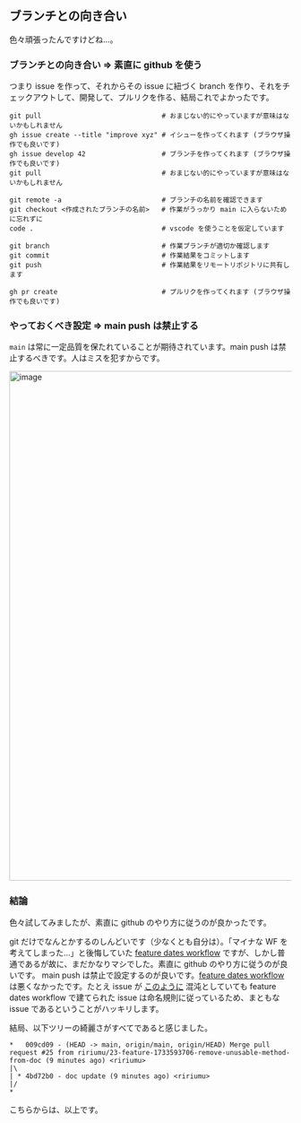 ## ブランチとの向き合い

色々頑張ったんですけどね...。

### ブランチとの向き合い => 素直に github を使う

つまり issue を作って、それからその issue に紐づく branch を作り、それをチェックアウトして、開発して、プルリクを作る、結局これでよかったです。

```
git pull                              # おまじない的にやっていますが意味はないかもしれません
gh issue create --title "improve xyz" # イシューを作ってくれます (ブラウザ操作でも良いです)
gh issue develop 42                   # ブランチを作ってくれます (ブラウザ操作でも良いです)
git pull                              # おまじない的にやっていますが意味はないかもしれません

git remote -a                         # ブランチの名前を確認できます
git checkout <作成されたブランチの名前>   # 作業がうっかり main に入らないために忘れずに
code .                                # vscode を使うことを仮定しています

git branch                            # 作業ブランチが適切か確認します
git commit                            # 作業結果をコミットします
git push                              # 作業結果をリモートリポジトリに共有します

gh pr create                          # プルリクを作ってくれます (ブラウザ操作でも良いです)
```

### やっておくべき設定 => main push は禁止する

`main` は常に一定品質を保たれていることが期待されています。main push は禁止するべきです。人はミスを犯すからです。

<img width="909" alt="image" src="https://github.com/user-attachments/assets/30469d8b-ca92-4d4e-a25f-5c8bfb678c93">

### 結論

色々試してみましたが、素直に github のやり方に従うのが良かったです。 

git だけでなんとかするのしんどいです（少なくとも自分は）。「マイナな WF を考えてしまった…」と後悔していた [feature dates workflow](https://github.com/ririumu/isu-1733559044/blob/8b1d503f1c1976e1318a3b09204b1bd48387cf26/doc-about-feature-dates-workflow.md?plain=1) ですが、しかし普通であるが故に、まだかなりマシでした。素直に github のやり方に従うのが良いです。 main push は禁止で設定するのが良いです。[feature dates workflow](https://github.com/ririumu/isu-1733559044/blob/8b1d503f1c1976e1318a3b09204b1bd48387cf26/doc-about-feature-dates-workflow.md?plain=1) は悪くなかったです。たとえ issue が [このように](https://github.com/ririumu/isu-1733559044/issues?q=is%3Aissue+is%3Aclosed) 混沌としていても feature dates workflow で建てられた issue は命名規則に従っているため、まともな issue であるということがハッキリします。

結局、以下ツリーの綺麗さがすべてであると感じました。

```
*   009cd09 - (HEAD -> main, origin/main, origin/HEAD) Merge pull request #25 from ririumu/23-feature-1733593706-remove-unusable-method-from-doc (9 minutes ago) <ririumu>
|\
| * 4bd72b0 - doc update (9 minutes ago) <ririumu>
|/
*
```

こちらからは、以上です。

